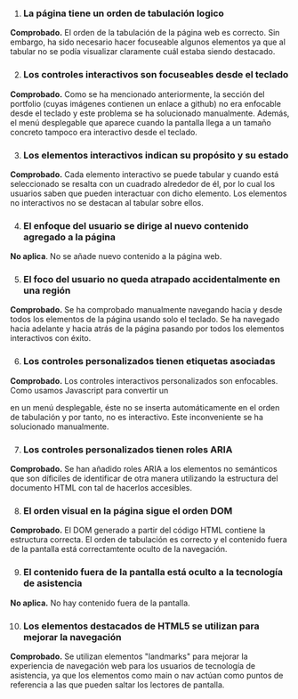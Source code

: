 1. ### La página tiene un orden de tabulación logico

**Comprobado.**
El orden de la tabulación de la página web es correcto. Sin embargo, ha sido necesario hacer focuseable algunos elementos ya que al tabular no se podía visualizar claramente cuál estaba siendo destacado. 

 2. ### Los controles interactivos son focuseables desde el teclado 

**Comprobado.** Como se ha mencionado anteriormente, la sección del portfolio (cuyas imágenes contienen un enlace a github) no era enfocable desde el teclado y este problema se ha solucionado manualmente. Además, el menú desplegable que aparece cuando la pantalla llega a un tamaño concreto tampoco era interactivo desde el teclado. 

3. ### Los elementos interactivos indican su propósito y su estado

**Comprobado.** Cada elemento interactivo se puede tabular y cuando está seleccionado se resalta con un cuadrado alrededor de él, por lo cual los usuarios saben que pueden interactuar con dicho elemento. Los elementos no interactivos no se destacan al tabular sobre ellos. 

4. ### El enfoque del usuario se dirige al nuevo contenido agregado a la página

**No aplica**. No se añade nuevo contenido a la página web. 

5. ### El foco del usuario no queda atrapado accidentalmente en una región

**Comprobado.** Se ha comprobado manualmente navegando hacia y desde todos los elementos de la página usando solo el teclado. Se ha navegado hacia adelante y hacia atrás de la página pasando por todos los elementos interactivos con éxito. 

6. ### Los controles personalizados tienen etiquetas asociadas

**Comprobado.** Los controles interactivos personalizados son enfocables. Como usamos Javascript para convertir un <div> en un menú desplegable, éste no se inserta automáticamente en el orden de tabulación y por tanto, no es interactivo. Este inconveniente se ha solucionado manualmente. 

7. ### Los controles personalizados tienen roles ARIA 

**Comprobado.** Se han añadido roles ARIA a los elementos no semánticos que son díficiles de identificar de otra manera utilizando la estructura del documento HTML con tal de hacerlos accesibles. 

8. ### El orden visual en la página sigue el orden DOM 

**Comprobado.** El DOM generado a partir del código HTML contiene la estructura correcta. El orden de tabulación es correcto y el contenido fuera de la pantalla está correctamtente oculto de la navegación. 

9. ### El contenido fuera de la pantalla está oculto a la tecnología de asistencia 

**No aplica.** No hay contenido fuera de la pantalla. 

10. ### Los elementos destacados de HTML5 se utilizan para mejorar la navegación

**Comprobado.** Se utilizan elementos "landmarks" para mejorar la experiencia de navegación web para los usuarios de tecnología de asistencia, ya que los elementos como main o nav actúan como puntos de referencia a las que pueden saltar los lectores de pantalla. 